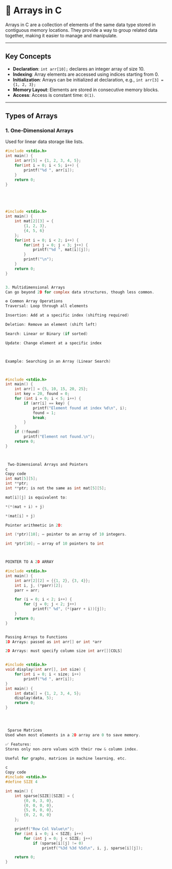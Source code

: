# 📘 Arrays in C

Arrays in C are a collection of elements of the same data type stored in contiguous memory locations. They provide a way to group related data together, making it easier to manage and manipulate.

---

##  Key Concepts

- **Declaration**: `int arr[10];` declares an integer array of size 10.
- **Indexing**: Array elements are accessed using indices starting from 0.
- **Initialization**: Arrays can be initialized at declaration, e.g., `int arr[3] = {1, 2, 3};`
- **Memory Layout**: Elements are stored in consecutive memory blocks.
- **Access**: Access is constant time: `O(1)`.

---

## Types of Arrays

### 1. **One-Dimensional Arrays**
Used for linear data storage like lists.

```c
#include <stdio.h>
int main() {
    int arr[5] = {1, 2, 3, 4, 5};
    for(int i = 0; i < 5; i++) {
        printf("%d ", arr[i]);
    }
    return 0;
}





#include <stdio.h>
int main() {
    int mat[2][3] = {
        {1, 2, 3},
        {4, 5, 6}
    };
    for(int i = 0; i < 2; i++) {
        for(int j = 0; j < 3; j++) {
            printf("%d ", mat[i][j]);
        }
        printf("\n");
    }
    return 0;
}


3. Multidimensional Arrays
Can go beyond 2D for complex data structures, though less common.

⚙️ Common Array Operations
Traversal: Loop through all elements

Insertion: Add at a specific index (shifting required)

Deletion: Remove an element (shift left)

Search: Linear or Binary (if sorted)

Update: Change element at a specific index



Example: Searching in an Array (Linear Search)



#include <stdio.h>
int main() {
    int arr[] = {5, 10, 15, 20, 25};
    int key = 20, found = 0;
    for (int i = 0; i < 5; i++) {
        if (arr[i] == key) {
            printf("Element found at index %d\n", i);
            found = 1;
            break;
        }
    }
    if (!found)
        printf("Element not found.\n");
    return 0;
}



 Two-Dimensional Arrays and Pointers
c
Copy code
int mat[5][5];
int **ptr;
int **ptr; is not the same as int mat[5][5];

mat[i][j] is equivalent to:

*(*(mat + i) + j)

*(mat[i] + j)

Pointer arithmetic in 2D:

int (*ptr)[10]; — pointer to an array of 10 integers.

int *ptr[10]; — array of 10 pointers to int



POINTER TO A 2D ARRAY

#include <stdio.h>
int main() {
    int arr[2][2] = {{1, 2}, {3, 4}};
    int i, j, (*parr)[2];
    parr = arr;

    for (i = 0; i < 2; i++) {
        for (j = 0; j < 2; j++)
            printf(" %d", (*(parr + i))[j]);
    }
    return 0;
}


Passing Arrays to Functions
1D Arrays: passed as int arr[] or int *arr

2D Arrays: must specify column size int arr[][COLS]


#include <stdio.h>
void display(int arr[], int size) {
    for(int i = 0; i < size; i++)
        printf("%d ", arr[i]);
}
int main() {
    int data[] = {1, 2, 3, 4, 5};
    display(data, 5);
    return 0;
}




 Sparse Matrices
Used when most elements in a 2D array are 0 to save memory.

✅ Features:
Stores only non-zero values with their row & column index.

Useful for graphs, matrices in machine learning, etc.

c
Copy code
#include <stdio.h>
#define SIZE 4

int main() {
    int sparse[SIZE][SIZE] = {
        {0, 0, 3, 0},
        {0, 0, 0, 0},
        {5, 0, 0, 0},
        {0, 2, 0, 0}
    };

    printf("Row Col Value\n");
    for (int i = 0; i < SIZE; i++)
        for (int j = 0; j < SIZE; j++)
            if (sparse[i][j] != 0)
                printf("%3d %3d %5d\n", i, j, sparse[i][j]);

    return 0;
}
